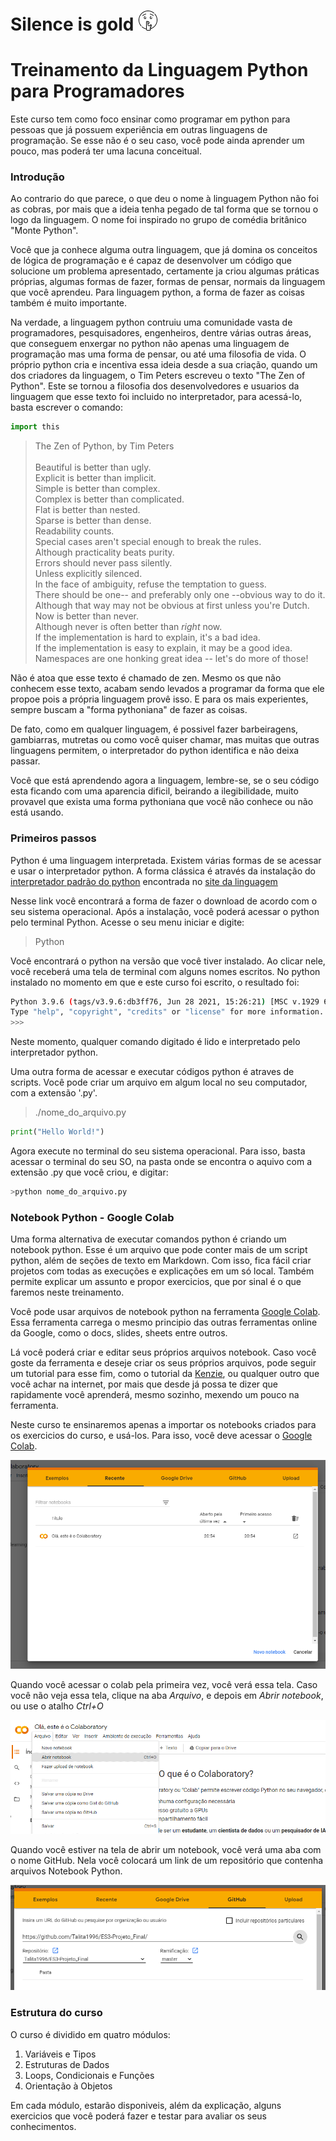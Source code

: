# Silence is gold ![Silence](/assets/silencioso.png)
# Treinamento da Linguagem Python para Programadores

Este curso tem como foco ensinar como programar em python para pessoas que já possuem experiência em outras linguagens de programação. Se esse não é o seu caso, você pode ainda aprender um pouco, mas poderá ter uma lacuna conceitual.

### Introdução

Ao contrario do que parece, o que deu o nome à linguagem Python não foi as cobras, por mais que a ideia tenha pegado de tal forma que se tornou o logo da linguagem. O nome foi inspirado no grupo de comédia britânico "Monte Python".

Você que ja conhece alguma outra linguagem, que já domina os conceitos de lógica de programação e é capaz de desenvolver um código que solucione um problema apresentado, certamente ja criou algumas práticas próprias, algumas formas de fazer, formas de pensar, normais da linguagem que você aprendeu. Para linguagem python, a forma de fazer as coisas também é muito importante.

Na verdade, a linguagem python contruiu uma comunidade vasta de programadores, pesquisadores, engenheiros, dentre várias outras áreas, que conseguem enxergar no python não apenas uma linguagem de programação mas uma forma de pensar, ou até uma filosofia de vida. O próprio python cria e incentiva essa ideia desde a sua criação, quando um dos criadores da linguagem, o Tim Peters escreveu o texto "The Zen of Python". Este se tornou a filosofia dos desenvolvedores e usuarios da linguagem que esse texto foi incluido no interpretador, para acessá-lo, basta escrever o comando:

```python
import this
```
> The Zen of Python, by Tim Peters<br>
> <br>
> Beautiful is better than ugly.<br>
> Explicit is better than implicit.<br>
> Simple is better than complex.<br>
> Complex is better than complicated.<br>
> Flat is better than nested.<br>
> Sparse is better than dense.<br>
> Readability counts.<br>
> Special cases aren't special enough to break the rules.<br>
> Although practicality beats purity.<br>
> Errors should never pass silently.<br>
> Unless explicitly silenced.<br>
> In the face of ambiguity, refuse the temptation to guess.<br>
> There should be one-- and preferably only one --obvious way to do it.<br>
> Although that way may not be obvious at first unless you're Dutch.<br>
> Now is better than never.<br>
> Although never is often better than *right* now.<br>
> If the implementation is hard to explain, it's a bad idea.<br>
> If the implementation is easy to explain, it may be a good idea.<br>
> Namespaces are one honking great idea -- let's do more of those!<br>

Não é atoa que esse texto é chamado de zen. Mesmo os que não conhecem esse texto, acabam sendo levados a programar da forma que ele propoe pois a própria linguagem provê isso. E para os mais experientes, sempre buscam a "forma pythoniana" de fazer as coisas. 

De fato, como em qualquer linguagem, é possivel fazer barbeiragens, gambiarras, mutretas ou como você quiser chamar, mas muitas que outras linguagens permitem, o interpretador do python identifica e não deixa passar.

Você que está aprendendo agora a linguagem, lembre-se, se o seu código esta ficando com uma aparencia dificil, beirando a ilegibilidade, muito provavel que exista uma forma pythoniana que você não conhece ou não está usando.

### Primeiros passos

Python é uma linguagem interpretada. Existem várias formas de se acessar e usar o interpretador python. A forma clássica é através da instalação do [interpretador padrão do python](https://www.python.org/downloads/) encontrada no [site da linguagem](https://www.python.org/downloads/)

Nesse link você encontrará a forma de fazer o download de acordo com o seu sistema operacional. Após a instalação, você poderá acessar o python pelo terminal Python. Acesse o seu menu iniciar e digite:
> Python

Você encontrará o python na versão que você tiver instalado. Ao clicar nele, você receberá uma tela de terminal com alguns nomes escritos. No python instalado no momento em que e este curso foi escrito, o resultado foi:
```sh
Python 3.9.6 (tags/v3.9.6:db3ff76, Jun 28 2021, 15:26:21) [MSC v.1929 64 bit (AMD64)] on win32
Type "help", "copyright", "credits" or "license" for more information.
>>>
```

Neste momento, qualquer comando digitado é lido e interpretado pelo interpretador python.

Uma outra forma de acessar e executar códigos python é atraves de scripts. Você pode criar um arquivo em algum local no seu computador, com a extensão '.py'.

> ./nome_do_arquivo.py
```python
print("Hello World!")
```

Agora execute no terminal do seu sistema operacional. Para isso, basta acessar o terminal do seu SO, na pasta onde se encontra o aquivo com a extensão .py que você criou, e digitar:

```sh
>python nome_do_arquivo.py
```

### Notebook Python - Google Colab

Uma forma alternativa de executar comandos python é criando um notebook python. Esse é um arquivo que pode conter mais de um script python, além de seções de texto em Markdown. Com isso, fica fácil criar projetos com todas as execuções e explicações em um só local. Também permite explicar um assunto e propor exercicios, que por sinal é o que faremos neste treinamento.

Você pode usar arquivos de notebook python na ferramenta [Google Colab](https://colab.research.google.com/). Essa ferramenta carrega o mesmo principio das outras ferramentas online da Google, como o docs, slides, sheets entre outros.

Lá você poderá criar e editar seus próprios arquivos notebook. Caso você goste da ferramenta e deseje criar os seus próprios arquivos, pode seguir um tutorial para esse fim, como o tutorial da [Kenzie](https://kenzie.com.br/blog/google-colab/), ou qualquer outro que você achar na internet, por mais que desde já possa te dizer que rapidamente você aprenderá, mesmo sozinho, mexendo um pouco na ferramenta.

Neste curso te ensinaremos apenas a importar os notebooks criados para os exercicios do curso, e usá-los. Para isso, você deve acessar o [Google Colab](https://colab.research.google.com/).

![Boas Vindas](/assets/colab-boas-vindas.PNG)

Quando você acessar o colab pela primeira vez, você verá essa tela. Caso você não veja essa tela, clique na aba *Arquivo*, e depois em *Abrir notebook*, ou use o atalho *Ctrl+O*

![Abrir](/assets/colab-arquivo-abrir.PNG)

Quando você estiver na tela de abrir um notebook, você verá uma aba com o nome GitHub. Nela você colocará um link de um repositório que contenha arquivos Notebook Python.

![Importe Github](/assets/colab-github.PNG)

### Estrutura do curso

O curso é dividido em quatro módulos:
1. Variáveis e Tipos
2. Estruturas de Dados
3. Loops, Condicionais e Funções
4. Orientação à Objetos

Em cada módulo, estarão disponiveis, além da explicação, alguns exercicios que você poderá fazer e testar para avaliar os seus conhecimentos.